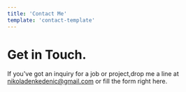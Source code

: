 ```yaml
---
title: 'Contact Me'
template: 'contact-template'
---
```


# Get in Touch.

If you've got an inquiry for a job or project,drop me a line at nikoladenkedenic@gmail.com or fill the form right here.
